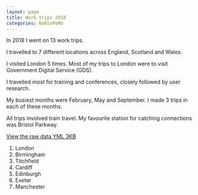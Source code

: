 ```yaml
---
layout: page
title: Work trips 2018
categories: NaBloPoMo
---
```


In 2018 I went on 13 work trips.

I travelled to 7 different locations across England, Scotland and Wales.

I visited London 5 times. Most of my trips to London were to visit Government Digital Service (GDS).

I travelled most for training and conferences, closely followed by user research.

My busiest months were February, May and September. I made 3 trips in each of these months.

All trips involved train travel. My favourite station for catching connections was Bristol Parkway.

[View the raw data YML 3KB]()

1. London
2. Birmingham
3. Titchfield
4. Cardiff
5. Edinburgh
6. Exeter
7. Manchester
